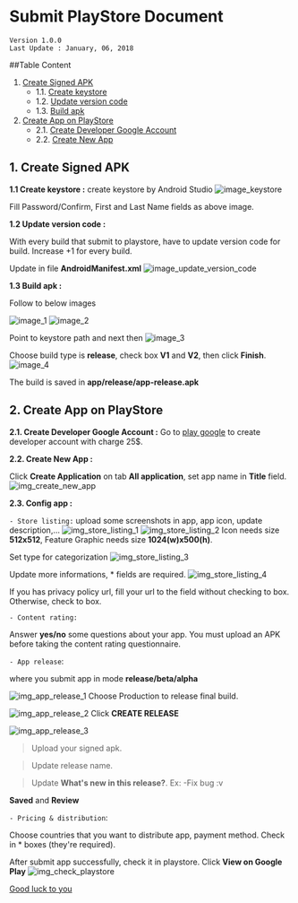 # Submit PlayStore Document
	Version 1.0.0
	Last Update : January, 06, 2018

##Table Content

1. [Create Signed APK](#create_signed_apk)
	* 1.1. [Create keystore](#1_1_create_keystore)  
	* 1.2. [Update version code](#1_2_update_version_code)  
	* 1.3. [Build apk](#1_3_build_apk)
2. [Create App on PlayStore](#create_app_on_playstore)
	* 2.1. [Create Developer Google Account](#2_1_create_developer_account)
	* 2.2. [Create New App](#2_2_create_new_app)

## <a name='create_signed_apk'></a>1. Create Signed APK
**<a name='1_1_create_keystore'></a>1.1 Create keystore :**
create keystore by Android Studio
![image_keystore](https://i.imgur.com/gBgYsax.png)

Fill Password/Confirm, First and Last Name fields as above image.

**<a name='1_2_update_version_code'></a>1.2 Update version code :**

With every build that submit to playstore, have to update version code for build. Increase +1 for every build.

Update in file **AndroidManifest.xml**
![image_update_version_code](https://i.imgur.com/DfDCcLe.png)

**<a name='1_3_build_apk'></a>1.3 Build apk :**

Follow to below images

![image_1](https://i.imgur.com/UHrVMhL.png)
![image_2](https://i.imgur.com/sOCnVP0.png)

Point to keystore path and next then
![image_3](https://i.imgur.com/gJt9G0g.png)

Choose build type is **release**, check box **V1** and **V2**, then click **Finish**.
![image_4](https://i.imgur.com/2vk9GDi.png)

The build is saved in **app/release/app-release.apk**

## <a name='create_app_on_playstore'></a>2. Create App on PlayStore

**<a name='2_1_create_developer_account'></a>2.1. Create Developer Google Account :**
Go to [play google](https://play.google.com/apps/publish/signup/) to create developer account with charge 25$.

**<a name='2_2_create_new_app'></a>2.2. Create New App :**

Click **Create Application** on tab **All application**, set app name in **Title** field.
![img_create_new_app](https://i.imgur.com/xHO3nPb.png)

**<a name='2_3_config_app'></a>2.3. Config app :**

`- Store listing:` upload some screenshots in app, app icon, update description,...
![img_store_listing_1](https://i.imgur.com/CVRpVZA.png)
![img_store_listing_2](https://i.imgur.com/lJnxmYq.png)
Icon needs size **512x512**, Feature Graphic needs size **1024(w)x500(h)**.

Set type for categorization
![img_store_listing_3](https://i.imgur.com/FkYHteO.png)

Update more informations, * fields are required.
![img_store_listing_4](https://i.imgur.com/PDhmHxU.png)

If you has privacy policy url, fill your url to the field without checking to box.
Otherwise, check to box.

`- Content rating:` 

Answer **yes/no** some questions about your app. You must upload an APK before taking the content rating questionnaire.

`- App release`: 

where you submit app in mode **release/beta/alpha**

![img_app_release_1](https://i.imgur.com/etLlFmr.png)
Choose Production to release final build.

![img_app_release_2](https://i.imgur.com/hIaJ5H6.png)
Click **CREATE RELEASE**

![img_app_release_3](https://i.imgur.com/l8ux2Eu.png)
> Upload your signed apk.

> Update release name.

> Update **What's new in this release?**. Ex: -Fix bug :v

**Saved** and **Review**

`- Pricing & distribution`: 

Choose countries that you want to distribute app, payment method. Check in * boxes (they're required).

After submit app successfully, check it in playstore. Click **View on Google Play**
![img_check_playstore](https://i.imgur.com/9JeDj1F.png)

[Good luck to you](https://www.google.com.vn)